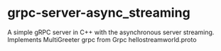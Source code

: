 # grpc-server-async_streaming

A simple gRPC server in C++ with the asynchronous server streaming. Implements MultiGreeter grpc from Grpc hellostreamworld.proto  


